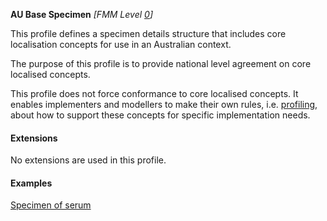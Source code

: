 **AU Base Specimen** *[FMM Level [0](http://build.fhir.org/versions.html#maturity)]*

This profile defines a specimen details structure that includes core localisation concepts for use in an Australian context.

The purpose of this profile is to provide national level agreement on core localised concepts. 

This profile does not force conformance to core localised concepts. It enables implementers and modellers to make their own rules, i.e. [profiling](http://hl7.org/fhir/profiling.html), about how to support these concepts for specific implementation needs.


#### Extensions
No extensions are used in this profile.


#### Examples

[Specimen of serum](Specimen-specimen-serum.html)
